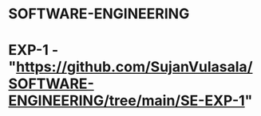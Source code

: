 # SOFTWARE-ENGINEERING
# EXP-1 - "https://github.com/SujanVulasala/SOFTWARE-ENGINEERING/tree/main/SE-EXP-1"
